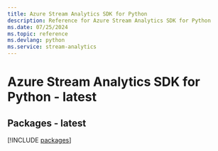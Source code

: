 ```yaml
---
title: Azure Stream Analytics SDK for Python
description: Reference for Azure Stream Analytics SDK for Python
ms.date: 07/25/2024
ms.topic: reference
ms.devlang: python
ms.service: stream-analytics
---
```

# Azure Stream Analytics SDK for Python - latest
## Packages - latest
[!INCLUDE [packages](stream-analytics-index.md)]